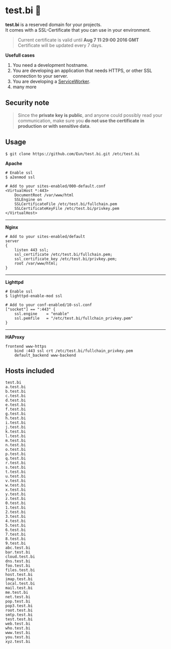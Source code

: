test.bi :bee:
=======
**test.bi** is a reserved domain for your projects.  
It comes with a SSL-Certificate that you can use in your environment.

> Current certificate is valid until **Aug  7 11:29:00 2016 GMT**  
> Certificate will be updated every 7 days.  

**Usefull cases**  
1. You need a development hostname.  
2. You are developing an application that needs HTTPS, or other SSL connection to your server.  
3. You are developing a [ServiceWorker](https://www.w3.org/TR/service-workers/).  
4. many more 

Security note
----------------
> Since the **private key is public**, and anyone could possibly read your communication, make sure you **do not use the certificate in production or with sensitive data**.

Usage
-----
    $ git clone https://github.com/Eun/test.bi.git /etc/test.bi
    
**Apache**

    # Enable ssl 
    $ a2enmod ssl
    
    # Add to your sites-enabled/000-default.conf
    <VirtualHost *:443>
        DocumentRoot /var/www/html
        SSLEngine on
        SSLCertificateFile /etc/test.bi/fullchain.pem
        SSLCertificateKeyFile /etc/test.bi/privkey.pem
    </VirtualHost>
------   
**Nginx**

    # Add to your sites-enabled/default
    server
    {
        listen 443 ssl;
        ssl_certificate /etc/test.bi/fullchain.pem;
        ssl_certificate_key /etc/test.bi/privkey.pem;
        root /var/www/html;
    }
------    
**Lighttpd**  

    # Enable ssl
    $ lighttpd-enable-mod ssl

    # Add to your conf-enabled/10-ssl.conf
    ["socket"] == ":443" {
        ssl.engine    = "enable"
        ssl.pemfile   = "/etc/test.bi/fullchain_privkey.pem"
    }
------    
**HAProxy**

    frontend www-https
        bind :443 ssl crt /etc/test.bi/fullchain_privkey.pem
        default_backend www-backend


Hosts included
--------------
    test.bi
    a.test.bi
    b.test.bi
    c.test.bi
    d.test.bi
    e.test.bi
    f.test.bi
    g.test.bi
    h.test.bi
    i.test.bi
    j.test.bi
    k.test.bi
    l.test.bi
    m.test.bi
    n.test.bi
    o.test.bi
    p.test.bi
    q.test.bi
    r.test.bi
    s.test.bi
    t.test.bi
    u.test.bi
    v.test.bi
    w.test.bi
    x.test.bi
    y.test.bi
    z.test.bi
    0.test.bi
    1.test.bi
    2.test.bi
    3.test.bi
    4.test.bi
    5.test.bi
    6.test.bi
    7.test.bi
    8.test.bi
    9.test.bi
    abc.test.bi
    bar.test.bi
    cloud.test.bi
    dns.test.bi
    foo.test.bi
    files.test.bi
    host.test.bi
    imap.test.bi
    local.test.bi
    mail.test.bi
    me.test.bi
    net.test.bi
    pop.test.bi
    pop3.test.bi
    root.test.bi
    smtp.test.bi
    test.test.bi
    web.test.bi
    who.test.bi
    www.test.bi
    you.test.bi
    xyz.test.bi
